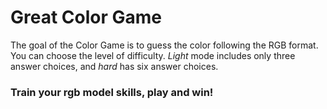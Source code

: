 # Great Color Game
The goal of the Сolor Game is to guess the color following the RGB format. 
You can choose the level of difficulty. *Light* mode includes only three answer choices, and *hard*  has six answer choices. 

### Train your rgb model skills, play and win!
